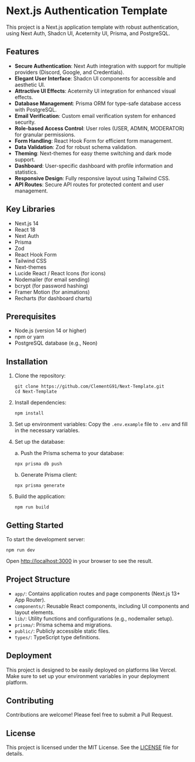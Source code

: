# Next.js Authentication Template

This project is a Next.js application template with robust authentication, using Next Auth, Shadcn UI, Aceternity UI, Prisma, and PostgreSQL.

## Features

- **Secure Authentication**: Next Auth integration with support for multiple providers (Discord, Google, and Credentials).
- **Elegant User Interface**: Shadcn UI components for accessible and aesthetic UI.
- **Attractive UI Effects**: Aceternity UI integration for enhanced visual effects.
- **Database Management**: Prisma ORM for type-safe database access with PostgreSQL.
- **Email Verification**: Custom email verification system for enhanced security.
- **Role-based Access Control**: User roles (USER, ADMIN, MODERATOR) for granular permissions.
- **Form Handling**: React Hook Form for efficient form management.
- **Data Validation**: Zod for robust schema validation.
- **Theming**: Next-themes for easy theme switching and dark mode support.
- **Dashboard**: User-specific dashboard with profile information and statistics.
- **Responsive Design**: Fully responsive layout using Tailwind CSS.
- **API Routes**: Secure API routes for protected content and user management.

## Key Libraries

- Next.js 14
- React 18
- Next Auth
- Prisma
- Zod
- React Hook Form
- Tailwind CSS
- Next-themes
- Lucide React / React Icons (for icons)
- Nodemailer (for email sending)
- bcrypt (for password hashing)
- Framer Motion (for animations)
- Recharts (for dashboard charts)

## Prerequisites

- Node.js (version 14 or higher)
- npm or yarn
- PostgreSQL database (e.g., Neon)

## Installation

1. Clone the repository:

   ```
   git clone https://github.com/ClementG91/Next-Template.git
   cd Next-Template
   ```

2. Install dependencies:

   ```
   npm install
   ```

3. Set up environment variables:
   Copy the `.env.example` file to `.env` and fill in the necessary variables.

4. Set up the database:

   a. Push the Prisma schema to your database:

   ```
   npx prisma db push
   ```

   b. Generate Prisma client:

   ```
   npx prisma generate
   ```

5. Build the application:
   ```
   npm run build
   ```

## Getting Started

To start the development server:

```
npm run dev
```

Open [http://localhost:3000](http://localhost:3000) in your browser to see the result.

## Project Structure

- `app/`: Contains application routes and page components (Next.js 13+ App Router).
- `components/`: Reusable React components, including UI components and layout elements.
- `lib/`: Utility functions and configurations (e.g., nodemailer setup).
- `prisma/`: Prisma schema and migrations.
- `public/`: Publicly accessible static files.
- `types/`: TypeScript type definitions.

## Deployment

This project is designed to be easily deployed on platforms like Vercel. Make sure to set up your environment variables in your deployment platform.

## Contributing

Contributions are welcome! Please feel free to submit a Pull Request.

## License

This project is licensed under the MIT License. See the [LICENSE](LICENSE) file for details.
